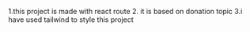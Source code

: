 1.this project is made with react route 
2. it is based on donation topic
3.i have used tailwind to style this project